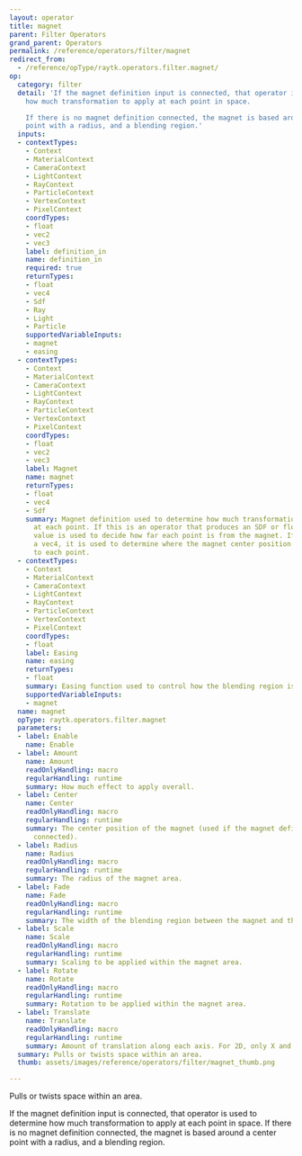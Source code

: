 ```yaml
---
layout: operator
title: magnet
parent: Filter Operators
grand_parent: Operators
permalink: /reference/operators/filter/magnet
redirect_from:
  - /reference/opType/raytk.operators.filter.magnet/
op:
  category: filter
  detail: 'If the magnet definition input is connected, that operator is used to determine
    how much transformation to apply at each point in space.

    If there is no magnet definition connected, the magnet is based around a center
    point with a radius, and a blending region.'
  inputs:
  - contextTypes:
    - Context
    - MaterialContext
    - CameraContext
    - LightContext
    - RayContext
    - ParticleContext
    - VertexContext
    - PixelContext
    coordTypes:
    - float
    - vec2
    - vec3
    label: definition_in
    name: definition_in
    required: true
    returnTypes:
    - float
    - vec4
    - Sdf
    - Ray
    - Light
    - Particle
    supportedVariableInputs:
    - magnet
    - easing
  - contextTypes:
    - Context
    - MaterialContext
    - CameraContext
    - LightContext
    - RayContext
    - ParticleContext
    - VertexContext
    - PixelContext
    coordTypes:
    - float
    - vec2
    - vec3
    label: Magnet
    name: magnet
    returnTypes:
    - float
    - vec4
    - Sdf
    summary: Magnet definition used to determine how much transformation to apply
      at each point. If this is an operator that produces an SDF or float value, that
      value is used to decide how far each point is from the magnet. If it returns
      a vec4, it is used to determine where the magnet center position is relative
      to each point.
  - contextTypes:
    - Context
    - MaterialContext
    - CameraContext
    - LightContext
    - RayContext
    - ParticleContext
    - VertexContext
    - PixelContext
    coordTypes:
    - float
    label: Easing
    name: easing
    returnTypes:
    - float
    summary: Easing function used to control how the blending region is smoothed.
    supportedVariableInputs:
    - magnet
  name: magnet
  opType: raytk.operators.filter.magnet
  parameters:
  - label: Enable
    name: Enable
  - label: Amount
    name: Amount
    readOnlyHandling: macro
    regularHandling: runtime
    summary: How much effect to apply overall.
  - label: Center
    name: Center
    readOnlyHandling: macro
    regularHandling: runtime
    summary: The center position of the magnet (used if the magnet definition is not
      connected).
  - label: Radius
    name: Radius
    readOnlyHandling: macro
    regularHandling: runtime
    summary: The radius of the magnet area.
  - label: Fade
    name: Fade
    readOnlyHandling: macro
    regularHandling: runtime
    summary: The width of the blending region between the magnet and the rest of space.
  - label: Scale
    name: Scale
    readOnlyHandling: macro
    regularHandling: runtime
    summary: Scaling to be applied within the magnet area.
  - label: Rotate
    name: Rotate
    readOnlyHandling: macro
    regularHandling: runtime
    summary: Rotation to be applied within the magnet area.
  - label: Translate
    name: Translate
    readOnlyHandling: macro
    regularHandling: runtime
    summary: Amount of translation along each axis. For 2D, only X and Y are used.
  summary: Pulls or twists space within an area.
  thumb: assets/images/reference/operators/filter/magnet_thumb.png

---
```



Pulls or twists space within an area.

If the magnet definition input is connected, that operator is used to determine how much transformation to apply at each point in space.
If there is no magnet definition connected, the magnet is based around a center point with a radius, and a blending region.